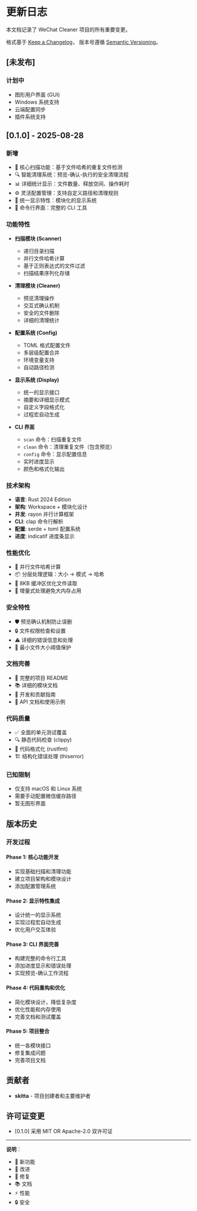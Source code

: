 # 更新日志

本文档记录了 WeChat Cleaner 项目的所有重要变更。

格式基于 [Keep a Changelog](https://keepachangelog.com/zh-CN/1.0.0/)，
版本号遵循 [Semantic Versioning](https://semver.org/lang/zh-CN/)。

## [未发布]

### 计划中
- 图形用户界面 (GUI)
- Windows 系统支持
- 云端配置同步
- 插件系统支持

## [0.1.0] - 2025-08-28

### 新增
- 🚀 核心扫描功能：基于文件哈希的重复文件检测
- 🔍 智能清理系统：预览-确认-执行的安全清理流程
- 📊 详细统计显示：文件数量、释放空间、操作耗时
- ⚙️ 灵活配置管理：支持自定义路径和清理规则
- 🎨 统一显示特性：模块化的显示系统
- 📱 命令行界面：完整的 CLI 工具

### 功能特性
- **扫描模块 (Scanner)**
  - 递归目录扫描
  - 并行文件哈希计算
  - 基于正则表达式的文件过滤
  - 扫描结果序列化存储

- **清理模块 (Cleaner)**
  - 预览清理操作
  - 交互式确认机制
  - 安全的文件删除
  - 详细的清理统计

- **配置系统 (Config)**
  - TOML 格式配置文件
  - 多层级配置合并
  - 环境变量支持
  - 自动路径检测

- **显示系统 (Display)**
  - 统一的显示接口
  - 摘要和详细显示模式
  - 自定义字段格式化
  - 过程宏自动生成

- **CLI 界面**
  - `scan` 命令：扫描重复文件
  - `clean` 命令：清理重复文件（包含预览）
  - `config` 命令：显示配置信息
  - 实时进度显示
  - 颜色和格式化输出

### 技术架构
- **语言**: Rust 2024 Edition
- **架构**: Workspace + 模块化设计
- **并发**: rayon 并行计算框架
- **CLI**: clap 命令行解析
- **配置**: serde + toml 配置系统
- **进度**: indicatif 进度条显示

### 性能优化
- 🚀 并行文件哈希计算
- 📦 分层处理逻辑：大小 → 模式 → 哈希
- 💾 8KB 缓冲区优化文件读取
- 🔄 增量式处理避免大内存占用

### 安全特性
- 🛡️ 预览确认机制防止误删
- 🔒 文件权限检查和设置
- ⚠️ 详细的错误信息和处理
- 🚨 最小文件大小阈值保护

### 文档完善
- 📖 完整的项目 README
- 📚 详细的模块文档
- 🔧 开发和贡献指南
- 📝 API 文档和使用示例

### 代码质量
- ✅ 全面的单元测试覆盖
- 🔍 静态代码检查 (clippy)
- 📐 代码格式化 (rustfmt)
- 🏗️ 结构化错误处理 (thiserror)

### 已知限制
- 仅支持 macOS 和 Linux 系统
- 需要手动配置微信缓存路径
- 暂无图形界面

## 版本历史

### 开发过程

#### Phase 1: 核心功能开发
- 实现基础扫描和清理功能
- 建立项目架构和模块设计
- 添加配置管理系统

#### Phase 2: 显示特性集成
- 设计统一的显示系统
- 实现过程宏自动生成
- 优化用户交互体验

#### Phase 3: CLI 界面完善
- 构建完整的命令行工具
- 添加进度显示和错误处理
- 实现预览-确认工作流程

#### Phase 4: 代码重构和优化
- 简化模块设计，降低复杂度
- 优化性能和内存使用
- 完善文档和测试覆盖

#### Phase 5: 项目整合
- 统一各模块接口
- 修复集成问题
- 完善项目文档

## 贡献者

- **skitta** - 项目创建者和主要维护者

## 许可证变更

- [0.1.0] 采用 MIT OR Apache-2.0 双许可证

---

**说明**：
- 🚀 新功能
- 🔧 改进
- 🐛 修复
- 📚 文档
- ⚡ 性能
- 🔒 安全